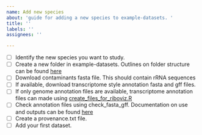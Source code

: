 ```yaml
---
name: Add new species
about: 'guide for adding a new species to example-datasets. '
title: ''
labels: ''
assignees: ''

---
```


- [ ] Identify the new species you want to study.
- [ ] Create a new folder in example-datasets. Outlines on folder structure can be found [here](https://github.com/riboviz/example-datasets#repository-structure-is-loosely-phylogenetic) 
- [ ] Download contaminants fasta file. This should contain rRNA sequences
- [ ] If available, download transcriptome style annotation fasta and gff files. 
- [ ] If only genome annotation files are available, transcriptome annotation files can made using [create_files_for_riboviz.R](https://github.com/riboviz/riboviz/blob/create_riboviz_style_cds_gff_acope3-278/rscripts/create_files_for_riboviz.R) 
- [ ] Check annotation files using check_fasta_gff. Documentation on use and outputs can be found [here](https://github.com/riboviz/riboviz/blob/main/docs/user/check-fasta-gff.md)
- [ ] Create a provenance.txt file.
- [ ] Add your first dataset.
